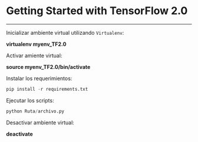# Getting Started with TensorFlow 2.0
***

Inicializar ambiente virtual utilizando `Virtualenv`:

**virtualenv myenv_TF2.0**

Activar amiente virtual:

**source myenv_TF2.0/bin/activate**

Instalar los requerimientos:
```Python
pip install -r requirements.txt

```

Ejecutar los scripts:
```Python
python Ruta/archivo.py 
```

Desactivar ambiente virtual:

**deactivate**